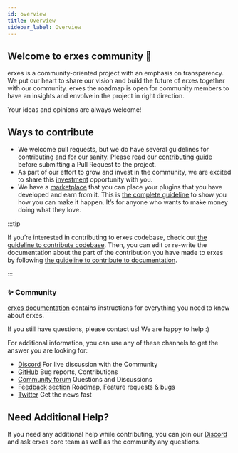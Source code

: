 ```yaml
---
id: overview
title: Overview
sidebar_label: Overview
---
```


## Welcome to erxes community 👋

erxes is a community-oriented project with an emphasis on transparency. We put our heart to share our vision and build the future of erxes together with our community. erxes the roadmap is open for community members to have an insights and envolve in the project in right direction.

Your ideas and opinions are always welcome!

## Ways to contribute

- We welcome pull requests, but we do have several guidelines for contributing and for our sanity. Please read our <a href="https://docs.erxes.io//docs/contribute/overview" target="_blank" >contributing guide</a> before submitting a Pull Request to the project.
- As part of our effort to grow and invest in the community, we are excited to share this <a href="https://erxes.io/invest" target="_blank">investment</a> opportunity with you.
- We have a <a href="https://erxes.io/marketplace" target="_blank">marketplace</a> that you can place your plugins that you have developed and earn from it. This is <a href="https://docs.erxes.io/docs/deployment/" target="_blank">the complete guideline</a> to show you how you can make it happen. It’s for anyone who wants to make money doing what they love.

:::tip

If you’re interested in contributing to erxes codebase, check out <a href="https://docs.erxes.io/docs/contribute/contribute-to-codebase" target="_blank">the guideline to contribute codebase</a>. Then, you can edit or re-write the documentation about the part of the contribution you have made to erxes by following <a href="https://docs.erxes.io/docs/contribute/contribute-to-documentation" target="_blank">the guideline to contribute to documentation</a>.

:::

### ✨ Community

<a href="https://docs.erxes.io/docs/deployment" target="_blank"> erxes documentation</a> contains instructions for everything you need to know about erxes.

If you still have questions, please contact us! We are happy to help :)

For additional information, you can use any of these channels to get the answer you are looking for:

- <a href="https://discord.com/invite/aaGzy3gQK5" target="_blank">Discord</a> For live discussion with the Community
- <a href="https://github.com/erxes/erxes" target="_blank">GitHub</a> Bug reports, Contributions
- <a href="https://github.com/erxes/erxes/discussions" target="_blank">Community forum</a> Questions and Discussions
- <a href="https://github.com/erxes/erxes/issues" target="_blank">Feedback section</a> Roadmap, Feature requests & bugs
- <a href="https://twitter.com/erxesHQ" target="_blank">Twitter</a> Get the news fast

## Need Additional Help?

If you need any additional help while contributing, you can join our <a href="https://discord.com/invite/aaGzy3gQK5" target="_blank" target="_blank">Discord</a> and ask erxes core team as well as the community any questions.
